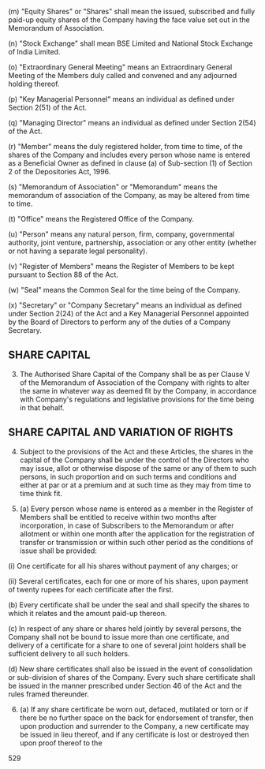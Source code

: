 (m) "Equity Shares" or "Shares" shall mean the issued, subscribed and fully paid-up equity shares of the Company having the face value set out in the Memorandum of Association.

(n) "Stock Exchange" shall mean BSE Limited and National Stock Exchange of India Limited.

(o) "Extraordinary General Meeting" means an Extraordinary General Meeting of the Members duly called and convened and any adjourned holding thereof.

(p) "Key Managerial Personnel" means an individual as defined under Section 2(51) of the Act.

(q) "Managing Director" means an individual as defined under Section 2(54) of the Act.

(r) "Member" means the duly registered holder, from time to time, of the shares of the Company and includes every person whose name is entered as a Beneficial Owner as defined in clause (a) of Sub-section (1) of Section 2 of the Depositories Act, 1996.

(s) "Memorandum of Association" or "Memorandum" means the memorandum of association of the Company, as may be altered from time to time.

(t) "Office" means the Registered Office of the Company.

(u) "Person" means any natural person, firm, company, governmental authority, joint venture, partnership, association or any other entity (whether or not having a separate legal personality).

(v) "Register of Members" means the Register of Members to be kept pursuant to Section 88 of the Act.

(w) "Seal" means the Common Seal for the time being of the Company.

(x) "Secretary" or "Company Secretary" means an individual as defined under Section 2(24) of the Act and a Key Managerial Personnel appointed by the Board of Directors to perform any of the duties of a Company Secretary.

## SHARE CAPITAL

3. The Authorised Share Capital of the Company shall be as per Clause V of the Memorandum of Association of the Company with rights to alter the same in whatever way as deemed fit by the Company, in accordance with Company's regulations and legislative provisions for the time being in that behalf.

## SHARE CAPITAL AND VARIATION OF RIGHTS

4. Subject to the provisions of the Act and these Articles, the shares in the capital of the Company shall be under the control of the Directors who may issue, allot or otherwise dispose of the same or any of them to such persons, in such proportion and on such terms and conditions and either at par or at a premium and at such time as they may from time to time think fit.

5. (a) Every person whose name is entered as a member in the Register of Members shall be entitled to receive within two months after incorporation, in case of Subscribers to the Memorandum or after allotment or within one month after the application for the registration of transfer or transmission or within such other period as the conditions of issue shall be provided:

(i) One certificate for all his shares without payment of any charges; or

(ii) Several certificates, each for one or more of his shares, upon payment of twenty rupees for each certificate after the first.

(b) Every certificate shall be under the seal and shall specify the shares to which it relates and the amount paid-up thereon.

(c) In respect of any share or shares held jointly by several persons, the Company shall not be bound to issue more than one certificate, and delivery of a certificate for a share to one of several joint holders shall be sufficient delivery to all such holders.

(d) New share certificates shall also be issued in the event of consolidation or sub-division of shares of the Company. Every such share certificate shall be issued in the manner prescribed under Section 46 of the Act and the rules framed thereunder.

6. (a) If any share certificate be worn out, defaced, mutilated or torn or if there be no further space on the back for endorsement of transfer, then upon production and surrender to the Company, a new certificate may be issued in lieu thereof, and if any certificate is lost or destroyed then upon proof thereof to the

529